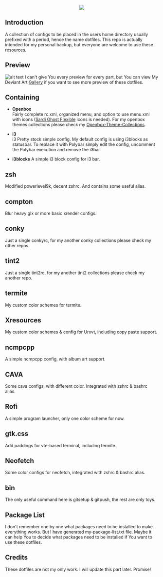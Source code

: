 <p align="center">
<a name="top" href="https://github.com/addy-dclxvi/Ultimate-Dotfiles/"><img src="https://raw.githubusercontent.com/addy-dclxvi/Ultimate-Dotfiles/master/logo.png"></a>
</p>

## Introduction
A collection of configs to be placed in the users home directory usually prefixed with a period, hence the name dotfiles.
This repo is actually intended for my personal backup, but everyone are welcome to use these resources.

## Preview
![alt text](https://raw.githubusercontent.com/addy-dclxvi/Ultimate-Dotfiles/master/preview.jpg)
I can't give You every preview for every part, but You can view My Deviant Art [Gallery](http://addy-dclxvi.deviantart.com/gallery/) if you want to see more preview of these dotfiles.

## Containing

- **Openbox** <br /> Fairly complete rc.xml, organized menu, and option to use menu.xml with icons ([Sardi Ghost Flexible](https://aur.archlinux.org/packages/sardi-icons) icons is needed).
For my openbox themes collections please check my [Openbox-Theme-Collections](https://github.com/addy-dclxvi/Openbox-Theme-Collections).

- **i3** <br /> i3 Pretty stock simple config. My default config is using i3blocks as statusbar. To replace it with Polybar simply edit the config, uncomment the Polybar execution and remove the i3bar.

- **i3blocks** A simple i3 block config for i3 bar.
  
## zsh
Modified powerlevel9k, decent zshrc. And contains some useful alias.
  
## compton
Blur heavy glx or more basic xrender configs.

## conky
Just a single conkyrc, for my another conky collections please check my other repos.

## tint2
Just a single tint2rc, for my another tint2 collections please check my another repo.

## termite
My custom color schemes for termite.

## Xresources
My custom color schemes & config for Urxvt, including copy paste support.

## ncmpcpp
A simple ncmpcpp config, with album art support.

## CAVA
Some cava configs, with different color. Integrated with zshrc & bashrc alias.

## Rofi
A simple program launcher, only one color scheme for now.

## gtk.css
Add paddings for vte-based terminal, including termite.

## Neofetch
Some color configs for neofetch, integrated with zshrc & bashrc alias.

## bin
The only useful command here is gitsetup & gitpush, the rest are only toys.

## Package List
I don't remember one by one what packages need to be installed to make everything works.
But I have generated my-package-list.txt file. Maybe it can help You to decide what packages need to be installed if You want to use these dotfiles.

## Credits
These dotfiles are not my only work. I will update this part later. Promise!

